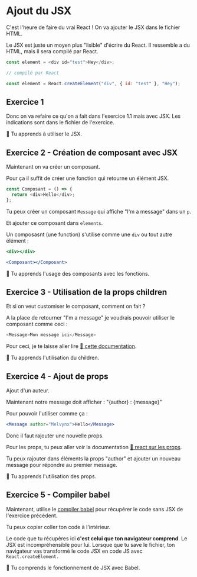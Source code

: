 # Ajout du JSX

C'est l'heure de faire du vrai React ! On va ajouter le JSX dans le fichier HTML.

Le JSX est juste un moyen plus "lisible" d'écrire du React. Il ressemble
a du HTML, mais il sera compilé par React.

```js
const element = <div id="test">Hey</div>;

// compilé par React

const element = React.createElement("div", { id: "test" }, "Hey");
```

## Exercice 1

Donc on va refaire ce qu'on a fait dans l'exercice 1.1 mais avec JSX.
Les indications sont dans le fichier de l'exercice.

💌 Tu apprends à utiliser le JSX.

## Exercice 2 - Création de composant avec JSX

Maintenant on va créer un composant.

Pour ça il suffit de créer une fonction qui retourne un élément JSX.

```js
const Composant = () => {
  return <div>Hello</div>;
};
```

Tu peux créer un composant `Message` qui affiche "I'm a message" dans un `p`.

Et ajouter ce composant dans `elements`.

Un composasnt (une function) s'utilise comme une `div` ou tout autre élément :

```jsx
<div></div>

<Composant></Composant>
```

💌 Tu apprends l'usage des composants avec les fonctions.

## Exercice 3 - Utilisation de la props children

Et si on veut customiser le composant, comment on fait ?

A la place de retourner "I'm a message" je voudrais pouvoir utiliser le composant
comme ceci :

```js
<Message>Mon message ici</Message>
```

Pour ceci, je te laisse aller lire [📖 cette documentation](https://fr.reactjs.org/docs/glossary.html#propschildren).

💌 Tu apprends l'utilisation du children.

## Exercice 4 - Ajout de props

Ajout d'un auteur.

Maintenant notre message doit afficher : "{author} : {message}"

Pour pouvoir l'utiliser comme ça :

```jsx
<Message author="Melvynx">Hello</Message>
```

Donc il faut rajouter une nouvelle props.

Pour les props, tu peux aller voir la documentation [📖 react sur les props](https://fr.reactjs.org/docs/glossary.html#propschildren).

Tu peux rajouter dans éléments la props "author" et ajouter un nouveau message pour répondre au premier message.

💌 Tu apprends l'utilisation des props.

## Exercice 5 - Compiler babel

Maintenant, utilise le [compiler babel](https://babeljs.io/repl/) pour récupérer
le code sans JSX de l'exercice précédent.

Tu peux copier coller ton code à l'intérieur.

Le code que tu récupères ici **c'est celui que ton navigateur comprend**. Le JSX est
incompréhensible pour lui. Lorsque que tu save le fichier, ton navigateur vas
transformé le code JSX en code JS avec `React.createElement.`

💌 Tu comprends le fonctionnement de JSX avec Babel.
